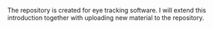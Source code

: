 The repository is created for eye tracking software. I will extend this introduction together with uploading new material to the repository. 
